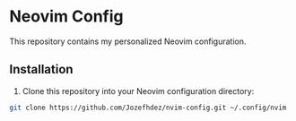 # Neovim Config

This repository contains my personalized Neovim configuration.

## Installation

1. Clone this repository into your Neovim configuration directory:

```bash
git clone https://github.com/Jozefhdez/nvim-config.git ~/.config/nvim
```

